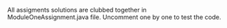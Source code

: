 All assigments solutions are clubbed together in ModuleOneAssignment.java file.
Uncomment one by one to test the code.
